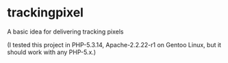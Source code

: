trackingpixel
=============

A basic idea for delivering tracking pixels

(I tested this project in PHP-5.3.14, Apache-2.2.22-r1 on Gentoo Linux, but it 
should work with any PHP-5.x.)
